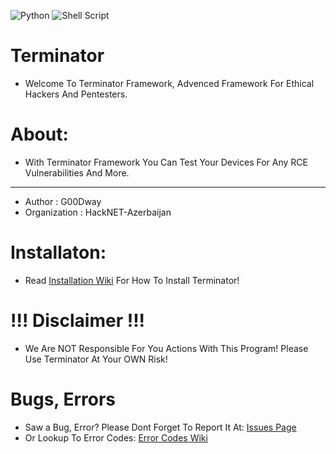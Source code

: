 ![Python](https://img.shields.io/badge/python-3670A0?style=for-the-badge&logo=python&logoColor=ffdd54) ![Shell Script](https://img.shields.io/badge/shell_script-%23121011.svg?style=for-the-badge&logo=gnu-bash&logoColor=white)
# Terminator
- Welcome To Terminator Framework, Advenced Framework For Ethical Hackers And Pentesters.
# About:
* With Terminator Framework You Can Test Your Devices For Any RCE Vulnerabilities And More.
- - - - - - - - - - - - -  - - - - - - --  - -- - - - - - - - - - - - - -- - -   - - - -
* Author       : G00Dway
* Organization : HackNET-Azerbaijan
# Installaton:
- Read <a href="https://github.com/G00Dway/Terminator/wiki/Installation">Installation Wiki</a> For How To Install Terminator!
# !!! Disclaimer !!!
* We Are NOT Responsible For You Actions With This Program! Please Use Terminator At Your OWN Risk!
# Bugs, Errors
- Saw a Bug, Error? Please Dont Forget To Report It At: <a href="https://github.com/G00Dway/Terminator/issues">Issues Page</a>
- Or Lookup To Error Codes: <a href="https://github.com/G00Dway/Terminator/wiki/error_codes">Error Codes Wiki</a>
